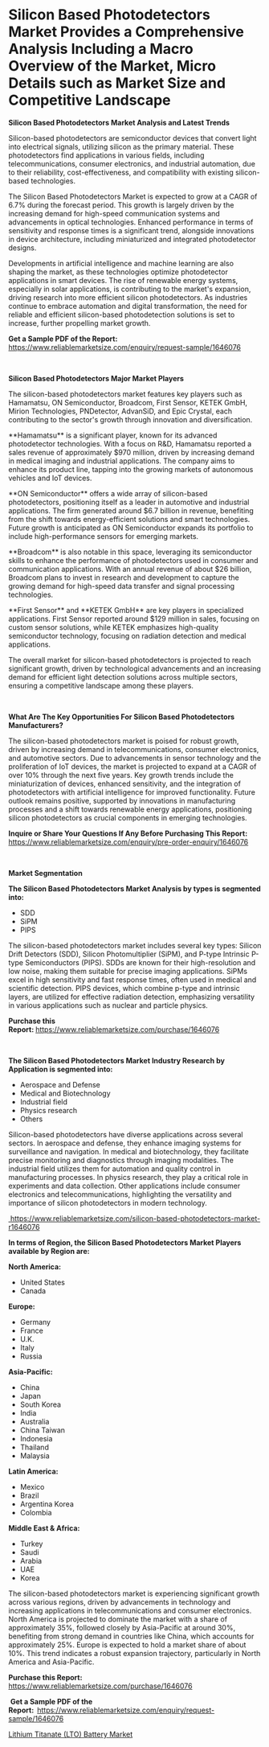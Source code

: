 <p><h1>Silicon Based Photodetectors Market Provides a Comprehensive Analysis Including a Macro Overview of the Market, Micro Details such as Market Size and Competitive Landscape</h1></p><p><strong>Silicon Based Photodetectors Market Analysis and Latest Trends</strong></p>
<p><p>Silicon-based photodetectors are semiconductor devices that convert light into electrical signals, utilizing silicon as the primary material. These photodetectors find applications in various fields, including telecommunications, consumer electronics, and industrial automation, due to their reliability, cost-effectiveness, and compatibility with existing silicon-based technologies.</p><p>The Silicon Based Photodetectors Market is expected to grow at a CAGR of 6.7% during the forecast period. This growth is largely driven by the increasing demand for high-speed communication systems and advancements in optical technologies. Enhanced performance in terms of sensitivity and response times is a significant trend, alongside innovations in device architecture, including miniaturized and integrated photodetector designs.</p><p>Developments in artificial intelligence and machine learning are also shaping the market, as these technologies optimize photodetector applications in smart devices. The rise of renewable energy systems, especially in solar applications, is contributing to the market's expansion, driving research into more efficient silicon photodetectors. As industries continue to embrace automation and digital transformation, the need for reliable and efficient silicon-based photodetection solutions is set to increase, further propelling market growth.</p></p>
<p><strong>Get a Sample PDF of the Report:&nbsp;</strong> <a href="https://www.reliablemarketsize.com/enquiry/request-sample/1646076?utm_campaign=2565&utm_medium=2&utm_source=Github&utm_content=ia&utm_term=29032025&utm_id=silicon-based-photodetectors">https://www.reliablemarketsize.com/enquiry/request-sample/1646076</a></p>
<p>&nbsp;</p>
<p><strong>Silicon Based Photodetectors Major Market Players</strong></p>
<p><p>The silicon-based photodetectors market features key players such as Hamamatsu, ON Semiconductor, Broadcom, First Sensor, KETEK GmbH, Mirion Technologies, PNDetector, AdvanSiD, and Epic Crystal, each contributing to the sector's growth through innovation and diversification.</p><p>**Hamamatsu** is a significant player, known for its advanced photodetector technologies. With a focus on R&D, Hamamatsu reported a sales revenue of approximately $970 million, driven by increasing demand in medical imaging and industrial applications. The company aims to enhance its product line, tapping into the growing markets of autonomous vehicles and IoT devices.</p><p>**ON Semiconductor** offers a wide array of silicon-based photodetectors, positioning itself as a leader in automotive and industrial applications. The firm generated around $6.7 billion in revenue, benefiting from the shift towards energy-efficient solutions and smart technologies. Future growth is anticipated as ON Semiconductor expands its portfolio to include high-performance sensors for emerging markets.</p><p>**Broadcom** is also notable in this space, leveraging its semiconductor skills to enhance the performance of photodetectors used in consumer and communication applications. With an annual revenue of about $26 billion, Broadcom plans to invest in research and development to capture the growing demand for high-speed data transfer and signal processing technologies.</p><p>**First Sensor** and **KETEK GmbH** are key players in specialized applications. First Sensor reported around $129 million in sales, focusing on custom sensor solutions, while KETEK emphasizes high-quality semiconductor technology, focusing on radiation detection and medical applications.</p><p>The overall market for silicon-based photodetectors is projected to reach significant growth, driven by technological advancements and an increasing demand for efficient light detection solutions across multiple sectors, ensuring a competitive landscape among these players.</p></p>
<p>&nbsp;</p>
<p><strong>What Are The Key Opportunities For Silicon Based Photodetectors Manufacturers?</strong></p>
<p><p>The silicon-based photodetectors market is poised for robust growth, driven by increasing demand in telecommunications, consumer electronics, and automotive sectors. Due to advancements in sensor technology and the proliferation of IoT devices, the market is projected to expand at a CAGR of over 10% through the next five years. Key growth trends include the miniaturization of devices, enhanced sensitivity, and the integration of photodetectors with artificial intelligence for improved functionality. Future outlook remains positive, supported by innovations in manufacturing processes and a shift towards renewable energy applications, positioning silicon photodetectors as crucial components in emerging technologies.</p></p>
<p><strong>Inquire or Share Your Questions If Any Before Purchasing This Report:</strong> <a href="https://www.reliablemarketsize.com/enquiry/pre-order-enquiry/1646076?utm_campaign=2565&utm_medium=2&utm_source=Github&utm_content=ia&utm_term=29032025&utm_id=silicon-based-photodetectors">https://www.reliablemarketsize.com/enquiry/pre-order-enquiry/1646076</a></p>
<p>&nbsp;</p>
<p><strong>Market Segmentation</strong></p>
<p><strong>The Silicon Based Photodetectors Market Analysis by types is segmented into:</strong></p>
<p><ul><li>SDD</li><li>SiPM</li><li>PIPS</li></ul></p>
<p><p>The silicon-based photodetectors market includes several key types: Silicon Drift Detectors (SDD), Silicon Photomultiplier (SiPM), and P-type Intrinsic P-type Semiconductors (PIPS). SDDs are known for their high-resolution and low noise, making them suitable for precise imaging applications. SiPMs excel in high sensitivity and fast response times, often used in medical and scientific detection. PIPS devices, which combine p-type and intrinsic layers, are utilized for effective radiation detection, emphasizing versatility in various applications such as nuclear and particle physics.</p></p>
<p><strong>Purchase this Report:&nbsp;</strong><a href="https://www.reliablemarketsize.com/purchase/1646076?utm_campaign=2565&utm_medium=2&utm_source=Github&utm_content=ia&utm_term=29032025&utm_id=silicon-based-photodetectors">https://www.reliablemarketsize.com/purchase/1646076</a></p>
<p>&nbsp;</p>
<p><strong>The Silicon Based Photodetectors Market Industry Research by Application is segmented into:</strong></p>
<p><ul><li>Aerospace and Defense</li><li>Medical and Biotechnology</li><li>Industrial field</li><li>Physics research</li><li>Others</li></ul></p>
<p><p>Silicon-based photodetectors have diverse applications across several sectors. In aerospace and defense, they enhance imaging systems for surveillance and navigation. In medical and biotechnology, they facilitate precise monitoring and diagnostics through imaging modalities. The industrial field utilizes them for automation and quality control in manufacturing processes. In physics research, they play a critical role in experiments and data collection. Other applications include consumer electronics and telecommunications, highlighting the versatility and importance of silicon photodetectors in modern technology.</p></p>
<p><a href="https://www.reliablemarketsize.com/silicon-based-photodetectors-market-r1646076?utm_campaign=2565&utm_medium=2&utm_source=Github&utm_content=ia&utm_term=29032025&utm_id=silicon-based-photodetectors">&nbsp;https://www.reliablemarketsize.com/silicon-based-photodetectors-market-r1646076</a></p>
<p><strong>In terms of Region, the Silicon Based Photodetectors Market Players available by Region are:</strong></p>
<p>
    <p> <strong> North America: </strong>
        <ul>
            <li>United States</li>
            <li>Canada</li>
        </ul>
        </p> 
    <p> <strong> Europe: </strong>
        <ul>
            <li>Germany</li>
            <li>France</li>
            <li>U.K.</li>
            <li>Italy</li>
            <li>Russia</li>
        </ul>
        </p> 
    <p> <strong> Asia-Pacific: </strong>
        <ul>
            <li>China</li>
            <li>Japan</li>
            <li>South Korea</li>
            <li>India</li>
            <li>Australia</li>
            <li>China Taiwan</li>
            <li>Indonesia</li>
            <li>Thailand</li>
            <li>Malaysia</li>
        </ul>
        </p> 
    <p> <strong> Latin America: </strong>
        <ul>
            <li>Mexico</li>
            <li>Brazil</li>
            <li>Argentina Korea</li>
            <li>Colombia</li>
        </ul>
        </p> 
    <p> <strong> Middle East & Africa: </strong>
        <ul>
            <li>Turkey</li>
            <li>Saudi</li>
            <li>Arabia</li>
            <li>UAE</li>
            <li>Korea</li>
        </ul>
    </p>
    </p>
<p><p>The silicon-based photodetectors market is experiencing significant growth across various regions, driven by advancements in technology and increasing applications in telecommunications and consumer electronics. North America is projected to dominate the market with a share of approximately 35%, followed closely by Asia-Pacific at around 30%, benefiting from strong demand in countries like China, which accounts for approximately 25%. Europe is expected to hold a market share of about 10%. This trend indicates a robust expansion trajectory, particularly in North America and Asia-Pacific.</p></p>
<p><strong>Purchase this Report: </strong><a href="https://www.reliablemarketsize.com/purchase/1646076?utm_campaign=2565&utm_medium=2&utm_source=Github&utm_content=ia&utm_term=29032025&utm_id=silicon-based-photodetectors">https://www.reliablemarketsize.com/purchase/1646076</a></p>
<p>&nbsp;<strong>Get a Sample PDF of the Report:&nbsp;&nbsp;</strong><a href="https://www.reliablemarketsize.com/enquiry/request-sample/1646076?utm_campaign=2565&utm_medium=2&utm_source=Github&utm_content=ia&utm_term=29032025&utm_id=silicon-based-photodetectors">https://www.reliablemarketsize.com/enquiry/request-sample/1646076</a></p>
<p><strong></strong></p>
<p><p><a href="https://github.com/norbeludie83/Market-Research-Report-List-1/blob/main/lithium-titanate-lto-battery-market.md?utm_campaign=2565&utm_medium=2&utm_source=Github&utm_content=ia&utm_term=29032025&utm_id=silicon-based-photodetectors">Lithium Titanate (LTO) Battery Market</a></p></p>
